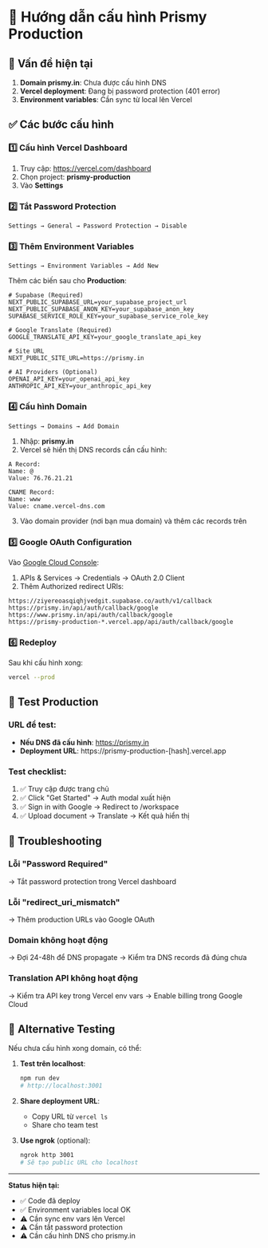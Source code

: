 # 🚀 Hướng dẫn cấu hình Prismy Production

## 🔴 Vấn đề hiện tại

1. **Domain prismy.in**: Chưa được cấu hình DNS
2. **Vercel deployment**: Đang bị password protection (401 error)
3. **Environment variables**: Cần sync từ local lên Vercel

## ✅ Các bước cấu hình

### 1️⃣ **Cấu hình Vercel Dashboard**

1. Truy cập: https://vercel.com/dashboard
2. Chọn project: **prismy-production**
3. Vào **Settings**

### 2️⃣ **Tắt Password Protection**

```
Settings → General → Password Protection → Disable
```

### 3️⃣ **Thêm Environment Variables**

```
Settings → Environment Variables → Add New
```

Thêm các biến sau cho **Production**:

```env
# Supabase (Required)
NEXT_PUBLIC_SUPABASE_URL=your_supabase_project_url
NEXT_PUBLIC_SUPABASE_ANON_KEY=your_supabase_anon_key
SUPABASE_SERVICE_ROLE_KEY=your_supabase_service_role_key

# Google Translate (Required)
GOOGLE_TRANSLATE_API_KEY=your_google_translate_api_key

# Site URL
NEXT_PUBLIC_SITE_URL=https://prismy.in

# AI Providers (Optional)
OPENAI_API_KEY=your_openai_api_key
ANTHROPIC_API_KEY=your_anthropic_api_key
```

### 4️⃣ **Cấu hình Domain**

```
Settings → Domains → Add Domain
```

1. Nhập: **prismy.in**
2. Vercel sẽ hiển thị DNS records cần cấu hình:

```
A Record:
Name: @
Value: 76.76.21.21

CNAME Record:
Name: www
Value: cname.vercel-dns.com
```

3. Vào domain provider (nơi bạn mua domain) và thêm các records trên

### 5️⃣ **Google OAuth Configuration**

Vào [Google Cloud Console](https://console.cloud.google.com):

1. APIs & Services → Credentials → OAuth 2.0 Client
2. Thêm Authorized redirect URIs:

```
https://ziyereoasqiqhjvedgit.supabase.co/auth/v1/callback
https://prismy.in/api/auth/callback/google
https://www.prismy.in/api/auth/callback/google
https://prismy-production-*.vercel.app/api/auth/callback/google
```

### 6️⃣ **Redeploy**

Sau khi cấu hình xong:

```bash
vercel --prod
```

## 🧪 Test Production

### URL để test:

- **Nếu DNS đã cấu hình**: https://prismy.in
- **Deployment URL**: https://prismy-production-[hash].vercel.app

### Test checklist:

1. ✅ Truy cập được trang chủ
2. ✅ Click "Get Started" → Auth modal xuất hiện
3. ✅ Sign in with Google → Redirect to /workspace
4. ✅ Upload document → Translate → Kết quả hiển thị

## 🔧 Troubleshooting

### Lỗi "Password Required"

→ Tắt password protection trong Vercel dashboard

### Lỗi "redirect_uri_mismatch"

→ Thêm production URLs vào Google OAuth

### Domain không hoạt động

→ Đợi 24-48h để DNS propagate
→ Kiểm tra DNS records đã đúng chưa

### Translation API không hoạt động

→ Kiểm tra API key trong Vercel env vars
→ Enable billing trong Google Cloud

## 📱 Alternative Testing

Nếu chưa cấu hình xong domain, có thể:

1. **Test trên localhost**:

   ```bash
   npm run dev
   # http://localhost:3001
   ```

2. **Share deployment URL**:

   - Copy URL từ `vercel ls`
   - Share cho team test

3. **Use ngrok** (optional):
   ```bash
   ngrok http 3001
   # Sẽ tạo public URL cho localhost
   ```

---

**Status hiện tại:**

- ✅ Code đã deploy
- ✅ Environment variables local OK
- ⚠️ Cần sync env vars lên Vercel
- ⚠️ Cần tắt password protection
- ⚠️ Cần cấu hình DNS cho prismy.in
